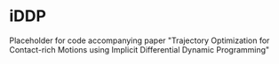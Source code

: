 # iDDP
Placeholder for code accompanying paper "Trajectory Optimization for Contact-rich Motions using Implicit Differential Dynamic Programming"
